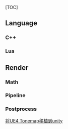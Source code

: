 [TOC]

## Language
### C++

### Lua

## Render
### Math
### Pipeline
### Postprocess
[将UE4 Tonemap移植到unity](document/postprocess/UE4tonemaptounity.md)

